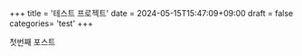 +++
title = '테스트 프로젝트'
date = 2024-05-15T15:47:09+09:00
draft = false
categories= 'test'
+++


첫번째 포스트

